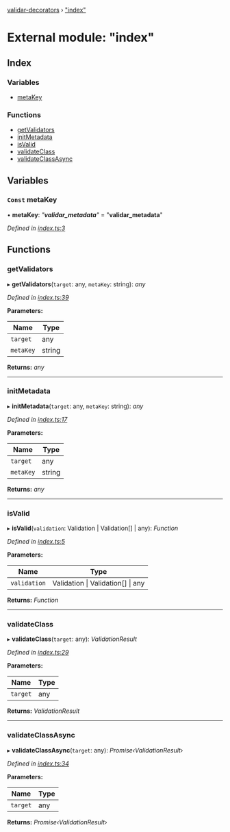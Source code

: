[validar-decorators](../README.md) › ["index"](_index_.md)

# External module: "index"


## Index

### Variables

* [metaKey](_index_.md#const-metakey)

### Functions

* [getValidators](_index_.md#getvalidators)
* [initMetadata](_index_.md#initmetadata)
* [isValid](_index_.md#isvalid)
* [validateClass](_index_.md#validateclass)
* [validateClassAsync](_index_.md#validateclassasync)

## Variables

### `Const` metaKey

• **metaKey**: *"__validar_metadata__"* = "__validar_metadata__"

*Defined in [index.ts:3](https://github.com/ivandotv/validar-decorators/blob/2648696/src/index.ts#L3)*

## Functions

###  getValidators

▸ **getValidators**(`target`: any, `metaKey`: string): *any*

*Defined in [index.ts:39](https://github.com/ivandotv/validar-decorators/blob/2648696/src/index.ts#L39)*

**Parameters:**

Name | Type |
------ | ------ |
`target` | any |
`metaKey` | string |

**Returns:** *any*

___

###  initMetadata

▸ **initMetadata**(`target`: any, `metaKey`: string): *any*

*Defined in [index.ts:17](https://github.com/ivandotv/validar-decorators/blob/2648696/src/index.ts#L17)*

**Parameters:**

Name | Type |
------ | ------ |
`target` | any |
`metaKey` | string |

**Returns:** *any*

___

###  isValid

▸ **isValid**(`validation`: Validation | Validation[] | any): *Function*

*Defined in [index.ts:5](https://github.com/ivandotv/validar-decorators/blob/2648696/src/index.ts#L5)*

**Parameters:**

Name | Type |
------ | ------ |
`validation` | Validation &#124; Validation[] &#124; any |

**Returns:** *Function*

___

###  validateClass

▸ **validateClass**(`target`: any): *ValidationResult*

*Defined in [index.ts:29](https://github.com/ivandotv/validar-decorators/blob/2648696/src/index.ts#L29)*

**Parameters:**

Name | Type |
------ | ------ |
`target` | any |

**Returns:** *ValidationResult*

___

###  validateClassAsync

▸ **validateClassAsync**(`target`: any): *Promise‹ValidationResult›*

*Defined in [index.ts:34](https://github.com/ivandotv/validar-decorators/blob/2648696/src/index.ts#L34)*

**Parameters:**

Name | Type |
------ | ------ |
`target` | any |

**Returns:** *Promise‹ValidationResult›*